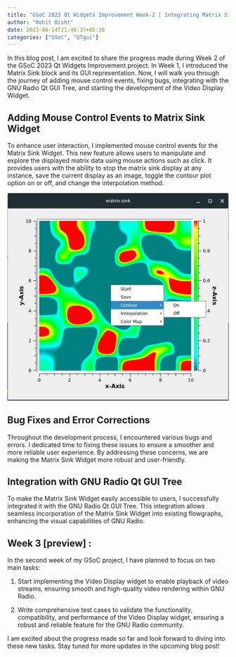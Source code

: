 ```yaml
---
title: "GSoC 2023 Qt Widgets Improvement Week-2 [ Integrating Matrix Sink with GNU Radio ]"
author: "Rohit Bisht"
date: 2023-06-14T21:46:37+05:30
categories: ["GSoC", "QTgui"]
---
```


In this blog post, I am excited to share the progress made during Week 2 of the GSoC 2023 Qt Widgets Improvement project. In Week 1, I introduced the Matrix Sink block and its GUI representation. Now, I will walk you through the journey of adding mouse control events, fixing bugs, integrating with the GNU Radio Qt GUI Tree, and starting the development of the Video Display Widget.

## Adding Mouse Control Events to Matrix Sink Widget
To enhance user interaction, I implemented mouse control events for the Matrix Sink Widget. This new feature allows users to manipulate and explore the displayed matrix data using mouse actions such as click. It provides users with the ability to  stop the matrix sink display at any instance, save the current display as an image, toggle the contour plot option on or off, and change the interpolation method. 

![Matrix Sink Mouse Event Screenshot](matrix_sink_mouse.png)

## Bug Fixes and Error Corrections
Throughout the development process, I encountered various bugs and errors. I dedicated time to fixing these issues to ensure a smoother and more reliable user experience. By addressing these concerns, we are making the Matrix Sink Widget more robust and user-friendly.

## Integration with GNU Radio Qt GUI Tree
To make the Matrix Sink Widget easily accessible to users, I successfully integrated it with the GNU Radio Qt GUI Tree. This integration allows seamless incorporation of the Matrix Sink Widget into existing flowgraphs, enhancing the visual capabilities of GNU Radio.


## Week 3 [preview] :
In the second week of my GSoC project, I have planned to focus on two main tasks:

1. Start implementing the Video Display widget to enable playback of video streams, ensuring smooth and high-quality video rendering within GNU Radio.

2. Write comprehensive test cases to validate the functionality, compatibility, and performance of the Video Display widget, ensuring a robust and reliable feature for the GNU Radio community.

I am excited about the progress made so far and look forward to diving into these new tasks. Stay tuned for more updates in the upcoming blog post!
